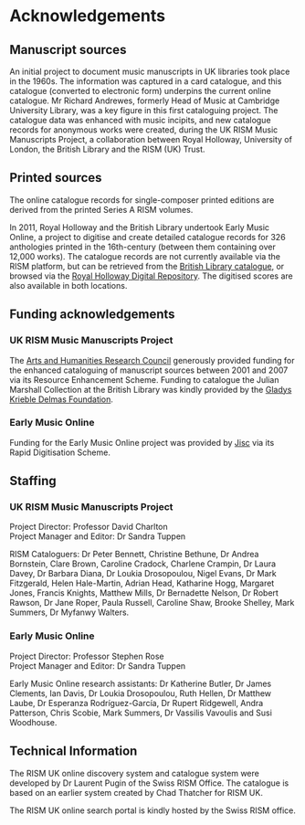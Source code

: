 # Acknowledgements  

## Manuscript sources  

An initial project to document music manuscripts in UK libraries took place in the 1960s. The information was captured in a card catalogue, and this catalogue (converted to electronic form) underpins the current online catalogue.  Mr Richard Andrewes, formerly Head of Music at Cambridge University Library, was a key figure in this first cataloguing project.
The catalogue data was enhanced with music incipits, and new catalogue records for anonymous works were created, during the UK RISM Music Manuscripts Project, a collaboration between Royal Holloway, University of London, the British Library and the RISM (UK) Trust.  

## Printed sources  

The online catalogue records for single-composer printed editions are derived from the printed Series A RISM volumes.  

In 2011, Royal Holloway and the British Library undertook Early Music Online, a project to digitise and create detailed catalogue records for 326 anthologies printed in the 16th-century (between them containing over 12,000 works). The catalogue records are not currently available via the RISM platform, but can be retrieved from the [British Library catalogue](http://explore.bl.uk/primo_library/libweb/action/search.do?fn=search&ct=search&initialSearch=true&mode=Basic&tab=local_tab&indx=1&dum=true&srt=rank&vid=BLVU1&frbg=&tb=t&vl%28freeText0%29=dar_287&scp.scps=scope%3A%28BLCONTENT%29&vl%282084770704UI0%29=any&vl%282084770704UI0%29=title&vl%282084770704UI0%29=any), or browsed via the [Royal Holloway Digital Repository](https://repository.royalholloway.ac.uk/hierarchy.do?topic=52facdbd-19ce-2b92-dbd5-434289d29e8b&page=1). The digitised scores are also available in both locations.  

## Funding acknowledgements  

### UK RISM Music Manuscripts Project  

The [Arts and Humanities Research Council](https://ahrc.ukri.org/) generously provided funding for the enhanced cataloguing of manuscript sources between 2001 and 2007 via its Resource Enhancement Scheme. Funding to catalogue the Julian Marshall Collection at the British Library was kindly provided by the [Gladys Krieble Delmas Foundation](http://delmas.org/).   

### Early Music Online  

Funding for the Early Music Online project was provided by [Jisc](https://www.jisc.ac.uk/) via its Rapid Digitisation Scheme.  

## Staffing  

### UK RISM Music Manuscripts Project  

Project Director: Professor David Charlton  
Project Manager and Editor: Dr Sandra Tuppen  

RISM Cataloguers: Dr Peter Bennett, Christine Bethune, Dr Andrea Bornstein, Clare Brown, Caroline Cradock, Charlene Crampin, Dr Laura Davey, Dr Barbara Diana, Dr Loukia Drosopoulou, Nigel Evans, Dr Mark Fitzgerald, Helen Hale-Martin, Adrian Head, Katharine Hogg, Margaret Jones, Francis Knights, Matthew Mills, Dr Bernadette Nelson, Dr Robert Rawson, Dr Jane Roper, Paula Russell, Caroline Shaw, Brooke Shelley, Mark Summers, Dr Myfanwy Walters.  


### Early Music Online  

Project Director: Professor Stephen Rose  
Project Manager and Editor: Dr Sandra Tuppen  

Early Music Online research assistants: Dr Katherine Butler, Dr James Clements, Ian Davis, Dr Loukia Drosopoulou, Ruth Hellen, Dr Matthew Laube, Dr Esperanza Rodríguez-García, Dr Rupert Ridgewell, Andra Patterson, Chris Scobie, Mark Summers, Dr Vassilis Vavoulis and Susi Woodhouse.   


## Technical Information  

The RISM UK online discovery system and catalogue system were developed by Dr Laurent Pugin of the Swiss RISM Office. The catalogue is based on an earlier system created by Chad Thatcher for RISM UK.  

The RISM UK online search portal is kindly hosted by the Swiss RISM office.  
